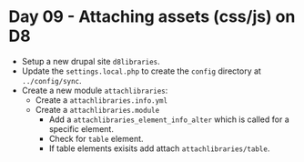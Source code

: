# Day 09 - Attaching assets (css/js) on D8

- Setup a new drupal site `d8libraries`.
- Update the `settings.local.php` to create the `config` directory at `../config/sync`.
- Create a new module `attachlibraries`:
    - Create a `attachlibraries.info.yml`
    - Create a `attachlibraries.module`
      - Add a `attachlibraries_element_info_alter` which is called for a
        specific element.
      - Check for `table` element.
      - If table elements exisits add attach `attachlibraries/table`.

